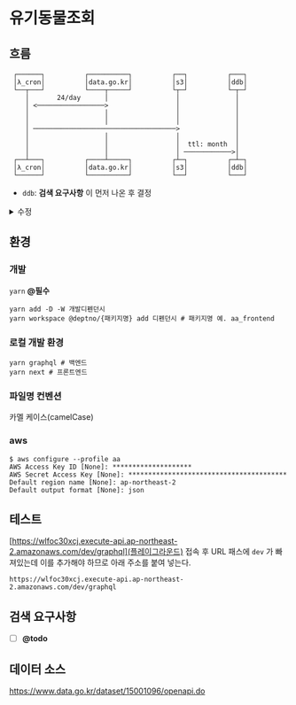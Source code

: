 # 유기동물조회

## 흐름
```text
 ┌──────┐          ┌──────────┐          ┌──┐          ┌───┐
 │λ_cron│          │data.go.kr│          │s3│          │ddb│
 └──┬───┘          └────┬─────┘          └┬─┘          └─┬─┘
    │       24/day      │                 │              │  
    │ <─────────────────>                 │              │  
    │                   │                 │              │  
    │                   │                 │              │  
    │ ────────────────────────────────────>              │  
    │                   │                 │              │  
    │                   │                 │  ttl: month  │  
    │                   │                 │ ────────────>│  
 ┌──┴───┐          ┌────┴─────┐          ┌┴─┐          ┌─┴─┐
 │λ_cron│          │data.go.kr│          │s3│          │ddb│
 └──────┘          └──────────┘          └──┘          └───┘
```

- `ddb`: **검색 요구사항** 이 먼저 나온 후 결정

<details>
<summary>수정</summary>
<a href="https://plantuml.com/ko/sequence-diagram">문법</a>
<a href="https://www.planttext.com">planttext.com</a>

```puml
@startuml

λ_cron <-> data.go.kr: 24/day
λ_cron -> s3
s3 -> ddb: ttl: month

@enduml
```
</details>

## 환경
### 개발
`yarn` **@필수**
```shell script
yarn add -D -W 개발디펜던시
yarn workspace @deptno/{패키지명} add 디펜던시 # 패키지명 예. aa_frontend
```
### 로컬 개발 환경
```shell script
yarn graphql # 백엔드
yarn next # 프론트엔드
```
### 파일명 컨벤션
카멜 케이스(camelCase)
### aws
```shell script
$ aws configure --profile aa                                                                       
AWS Access Key ID [None]: ********************
AWS Secret Access Key [None]: ****************************************
Default region name [None]: ap-northeast-2
Default output format [None]: json
```

## 테스트
[https://wlfoc30xcj.execute-api.ap-northeast-2.amazonaws.com/dev/graphql](플레이그라운드) 접속 후 URL 패스에 `dev` 가 빠져있는데 이를 추가해야 하므로 아래 주소를 붙여 넣는다.

`https://wlfoc30xcj.execute-api.ap-northeast-2.amazonaws.com/dev/graphql`

## 검색 요구사항
- [ ] **@todo**

## 데이터 소스
https://www.data.go.kr/dataset/15001096/openapi.do